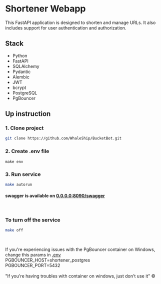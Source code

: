 # Shortener Webapp
This FastAPI application is designed to shorten and manage URLs. It also includes support for user authentication and authorization.

## Stack
- Python
- FastAPI
- SQLAlchemy
- Pydantic
- Alembic
- JWT
- bcrypt
- PostgreSQL
- PgBouncer


## Up instruction

### 1. Clone project
```sh
git clone https://github.com/WhaleShip/BucketBot.git
```

### 2. Create .env file
```shell
make env
```

### 3. Run service
```sh
make autorun
```

#### swagger is available on [0.0.0.0:8090/swagger](http://0.0.0.0:8090/swagger)

<Br>

### To turn off the service
```sh
make off
```

<Br>

If you're experiencing issues with the PgBouncer container on Windows,
change this params in [.env](.env) <Br>
PGBOUNCER_HOST=shortener_postgres \
PGBOUNCER_PORT=5432 \
\
"If you're having troubles with container on windows, just don't use it" ©

